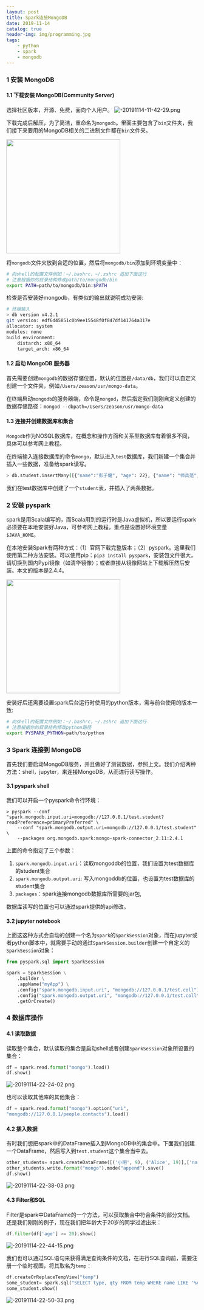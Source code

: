 ```yaml
---
layout: post
title: Spark连接MongoDB
date: 2019-11-14
catalog: true
header-img: img/programming.jpg
tags:
    - python
    - spark
    - mongodb
---
```

### 1 安装 MongoDB
#### 1.1 下载安装 MongoDB(Community Server)
选择社区版本，开源、免费，面向个人用户。
![-20191114-11-42-29.png](https://blog-data.oss-cn-beijing.aliyuncs.com/img/-20191114-11-42-29.png)

下载完成后解压，为了简洁，重命名为`mongodb`。里面主要包含了`bin`文件夹，我们接下来要用的MongoDB相关的二进制文件都在`bin`文件夹。

<img src="https://blog-data.oss-cn-beijing.aliyuncs.com/img/-20191114-15-56-03.png" width="300" align=center />

将`mongodb`文件夹放到合适的位置，然后将`mongodb/bin`添加到环境变量中：
```sh
# 向shell的配置文件例如：~/.bashrc，~/.zshrc 追加下面这行
# 注意根据你的目录结构修改path/to/mongodb/bin
export PATH=path/to/mongodb/bin:$PATH
```
检查是否安装好mongodb，有类似的输出就说明成功安装:
```sh
# 终端输入
> db version v4.2.1
git version: edf6d45851c0b9ee15548f0f847df141764a317e
allocator: system
modules: none
build environment:
    distarch: x86_64
    target_arch: x86_64
```

#### 1.2 启动 MongoDB 服务器
首先需要创建`mongodb`的数据存储位置，默认的位置是`/data/db`，我们可以自定义创建一个文件夹，例如`/Users/zeason/usr/mongo-data`。

在终端启动`mongodb`的服务器端，命令是`mongod`，然后指定我们刚刚自定义创建的数据存储路径：`mongod --dbpath=/Users/zeason/usr/mongo-data`

#### 1.3 连接并创建数据库和集合
`Mongodb`作为NOSQL数据库，在概念和操作方面和关系型数据库有着很多不同，具体可以参考网上教程。

在终端输入连接数据库的命令`mongo`，默认进入`test`数据库，我们新建一个集合并插入一些数据，准备给spark读写。
```sh
> db.student.insertMany([{"name":"彭子健", "age": 22}, {"name": "师兵范", "age": 22}])
```
我们在test数据库中创建了一个`student`表，并插入了两条数据。

### 2 安装 pyspark
spark是用Scala编写的，而Scala用到的运行时是Java虚拟机，所以要运行spark必须要在本地安装好Java，可参考网上教程，重点是设置好环境变量`$JAVA_HOME`。

在本地安装Spark有两种方式：（1）官网下载完整版本；（2）pyspark。这里我们使用第二种方法安装。可以使用pip：`pip3 install pyspark`，安装包文件很大，请切换到国内Pypi镜像（如清华镜像）；或者直接从镜像网站上下载解压然后安装。本文的版本是2.4.4。

<img src="https://blog-data.oss-cn-beijing.aliyuncs.com/img/-20191114-17-01-51.png" width="300" align=center />


安装好后还需要设置spark后台运行时使用的python版本，需与前台使用的版本一致:
```sh
# 向shell的配置文件例如：~/.bashrc，~/.zshrc 追加下面这行
# 注意根据你的目录结构修改python路径
export PYSPARK_PYTHON=path/to/python
```

### 3 Spark 连接到 MongoDB
首先我们要启动MongoDB服务，并且做好了测试数据，参照上文。我们介绍两种方法：shell，jupyter，来连接MongoDB，从而进行读写操作。

#### 3.1 pyspark shell
我们可以开启一个pyspark命令行环境：
```
> pyspark --conf "spark.mongodb.input.uri=mongodb://127.0.0.1/test.student?readPreference=primaryPreferred" \
    --conf "spark.mongodb.output.uri=mongodb://127.0.0.1/test.student" \
    --packages org.mongodb.spark:mongo-spark-connector_2.11:2.4.1
```
上面的命令指定了三个参数：
1. `spark.mongodb.input.uri`：读取mongoddb的位置，我们设置为test数据库的student集合
2. `spark.mongodb.output.uri`: 写入mongoddb的位置，也设置为test数据库的student集合
3. `packages`：spark连接mongodb数据库所需要的jar包,

数据库读写的位置也可以通过spark提供的api修改。

#### 3.2 jupyter notebook
上面这这种方式会自动的创建一个名为`spark`的`SparkSession`对象，而在jupyter或者python脚本中，就需要手动的通过`SparkSession.builder`创建一个自定义的`SparkSession`对象：
```python
from pyspark.sql import SparkSession

spark = SparkSession \
    .builder \
    .appName("myApp") \
    .config("spark.mongodb.input.uri", "mongodb://127.0.0.1/test.coll") \
    .config("spark.mongodb.output.uri", "mongodb://127.0.0.1/test.coll") \
    .getOrCreate()
```
### 4 数据库操作
#### 4.1 读取数据
读取整个集合，默认读取的集合是启动shell或者创建`SparkSession`对象所设置的集合：
```python
df = spark.read.format("mongo").load()
df.show()
```
![-20191114-22-24-02.png](https://blog-data.oss-cn-beijing.aliyuncs.com/img/-20191114-22-24-02.png)

也可以读取其他库的其他集合：
```python
df = spark.read.format("mongo").option("uri",
"mongodb://127.0.0.1/people.contacts").load()
```
#### 4.2 插入数据
有时我们想把spark中的DataFrame插入到MongoDB中的集合中。下面我们创建一个DataFrame，然后写入到`test.student`这个集合当中去。
```python
other_students= spark.createDataFrame([('小明', 9), ('Alice', 19)],['name','age'])
other_students.write.format("mongo").mode("append").save()
df.show()
```
![-20191114-22-38-03.png](https://blog-data.oss-cn-beijing.aliyuncs.com/img/-20191114-22-38-03.png)

#### 4.3 Filter和SQL
Filter是spark中DataFrame的一个方法，可以获取集合中符合条件的部分文档。还是我们刚刚的例子，现在我们把年龄大于20岁的同学过滤出来：
```python
df.filter(df['age'] >= 20).show()
```
![-20191114-22-44-15.png](https://blog-data.oss-cn-beijing.aliyuncs.com/img/-20191114-22-44-15.png)


我们也可以通过SQL语句来获得满足查询条件的文档，在进行SQL查询前，需要注册一个临时视图，将其取名为`temp`：
```python
df.createOrReplaceTempView("temp")
some_student= spark.sql("SELECT type, qty FROM temp WHERE name LIKE '%A%'")
some_student.show()
```
![-20191114-22-50-33.png](https://blog-data.oss-cn-beijing.aliyuncs.com/img/-20191114-22-50-33.png)
